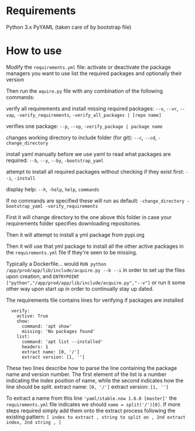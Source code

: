 # Requirements

Python 3.x
PyYAML (taken care of by bootstrap file)

# How to use

Modify the `requirements.yml` file:
  activate or deactivate the package managers you want to use
  list the required packages and optionally their version

Then run the `aquire.py` file with any combination of the following commands:

   verify all requirements and install missing required packages:
       `--v`, `--vr`, `--vap`, `-verify_requirements`, `-verify_all_packages | [repo name]`

   verifies one package:
       `--p`, `--vp`, `-verify_package | package name`

   changes working directory to include folder (for git):
       `--c`, `--cd`, `-change_directory`

   install yaml manually before we use yaml to read what packages are required:
       `--b`, `--y`, `--by`, `-bootstrap_yaml`

   attempt to install all required packages without checking if they exist first:
       `--i`, `-install`

   display help:
       `--h`, `-help`, `help`, `commands`

If no commands are specified these will run as default:
  `-change_directory -bootstrap_yaml -verify_requirements`

  First it will change directory to the one above this folder in case your
  requirements folder specifies downloading repositories.

  Then it will attempt to install a yml package from pypi.org

  Then it will use that yml package to install all the other active packages in
  the `requirements.yml` file if they're seen to be missing.

Typically a Dockerfile...
  would
    `RUN python /app/prod/app/lib/include/acquire.py --b --i`
  in order to set up the files upon creation, and
    `ENTRYPOINT ["python","/app/prod/app/lib/include/acquire.py","--v"]`
  or run it some other way upon start up in order to continually stay up dated.

The requirements file contains lines for verifying if packages are installed

```
  verify:
    active: True
    show:
      command: 'apt show'
      missing: 'No packages found'
    list:
      command: 'apt list --installed'
      headers: 1
      extract name: [0, '/']
      extract version: [1, '']
```

These two lines describe how to parse the line containing the package name and
version number. The first element of the list is a number indicating the
index position of name, while the second indicates how the line should be split.
  extract name: `[0, '/']`
  extract version: `[1, '']`

To extract a name from this line `'yaml/stable.now 1.6.0 [master]'` the
`requirements.yml` file indicates we should `name = split('/')[0]`. If more steps
required simply add them onto the extract process following the existing
pattern:
  `[ index to extract , string to split on , 2nd extract index, 2nd string , ]`
